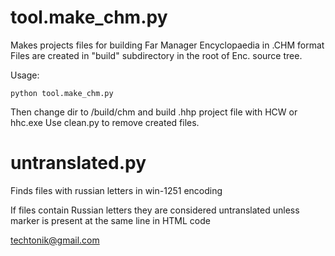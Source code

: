 tool.make_chm.py
================
Makes projects files for building Far Manager Encyclopaedia in .CHM format
Files are created in "build" subdirectory in the root of Enc. source tree.

Usage:

    python tool.make_chm.py

Then change dir to /build/chm and build .hhp project file with HCW or hhc.exe
Use clean.py to remove created files.


untranslated.py
===============
Finds files with russian letters in win-1251 encoding

If files contain Russian letters they are considered untranslated
unless <!-- NLC --> marker is present at the same line in HTML code


techtonik@gmail.com

